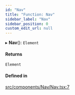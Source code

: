 ```yaml
---
id: "Nav"
title: "Function: Nav"
sidebar_label: "Nav"
sidebar_position: 0
custom_edit_url: null
---
```


▸ **Nav**(): `Element`

#### Returns

`Element`

#### Defined in

[src/components/Nav/Nav.tsx:7](https://github.com/gpbl/react-day-picker/blob/cd80be68f/src/components/Nav/Nav.tsx#L7)
